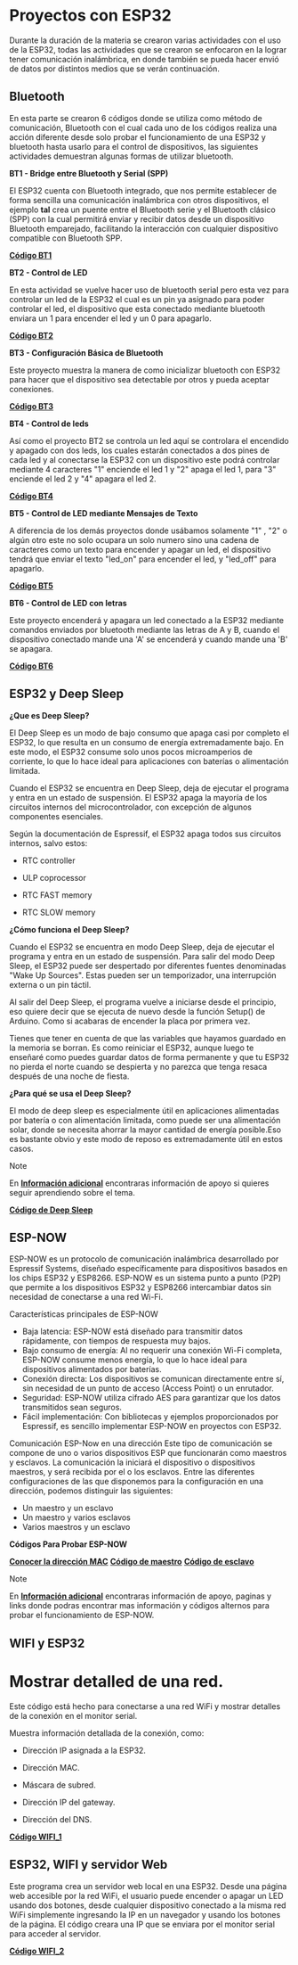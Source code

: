 

# Proyectos con ESP32

Durante la duración de la materia se crearon varias actividades con el uso de la ESP32, todas las actividades que se crearon se enfocaron en la lograr tener comunicación inalámbrica, en donde también se pueda hacer envió de datos por distintos medios que se verán continuación.


## Bluetooth

En esta parte se crearon 6 códigos donde se utiliza como método de comunicación, Bluetooth con el cual cada uno de los códigos realiza una acción diferente desde solo probar el funcionamiento de una ESP32 y bluetooth hasta usarlo para el control de dispositivos, las siguientes actividades demuestran algunas formas de utilizar bluetooth.

**BT1 - Bridge entre Bluetooth y Serial (SPP)**

El ESP32 cuenta con Bluetooth integrado, que nos permite establecer de forma sencilla una comunicación inalámbrica con otros dispositivos, el ejemplo **tal** crea un puente entre el Bluetooth serie y el Bluetooth clásico (SPP) con la cual permitirá enviar y recibir datos desde un dispositivo Bluetooth emparejado, facilitando la interacción con cualquier dispositivo compatible con Bluetooth SPP.

**[Código BT1](https://github.com/Andrea-RC7/clase-proyectos/blob/main/ESP32/Bluetooth/BT1.ino)**

**BT2 - Control de LED**

En esta actividad se vuelve hacer uso de bluetooth serial pero esta vez para controlar un led de la ESP32 el cual es un pin ya asignado para poder controlar el led, el dispositivo que esta conectado mediante bluetooth enviara un 1 para encender el led y un 0 para apagarlo.

**[Código BT2](https://github.com/Andrea-RC7/clase-proyectos/blob/main/ESP32/Bluetooth/BT2.ino)**

**BT3 - Configuración Básica de Bluetooth**

Este proyecto muestra la manera de como inicializar bluetooth con ESP32 para hacer que el dispositivo sea detectable por otros y pueda aceptar conexiones.

**[Código BT3](https://github.com/Andrea-RC7/clase-proyectos/blob/main/ESP32/Bluetooth/BT3.ino)**

**BT4 - Control de leds**

Así como el proyecto BT2 se controla un led aquí se controlara el encendido y apagado con dos leds, los cuales estarán conectados a dos pines de cada led y al conectarse la ESP32 con un dispositivo este podrá controlar mediante 4 caracteres "1" enciende el led 1 y "2" apaga el led 1, para "3" enciende el led 2 y "4" apagara el led 2.

**[Código BT4](https://github.com/Andrea-RC7/clase-proyectos/blob/main/ESP32/Bluetooth/BT4.ino)**

**BT5 - Control de LED mediante Mensajes de Texto**

A diferencia de los demás proyectos donde usábamos solamente "1" , "2" o algún otro este no solo ocupara un solo numero sino una cadena de caracteres como un texto para encender y apagar un led, el dispositivo tendrá que enviar el texto "led_on" para encender el led, y "led_off" para apagarlo.

**[Código BT5](https://github.com/Andrea-RC7/clase-proyectos/blob/main/ESP32/Bluetooth/BT5.ino)**

**BT6 - Control de LED con letras**

Este proyecto encenderá y apagara un led conectado a la ESP32 mediante comandos enviados por bluetooth mediante las letras de A y B, cuando el dispositivo conectado mande una 'A' se encenderá y cuando mande una 'B' se apagara.

**[Código BT6](https://github.com/Andrea-RC7/clase-proyectos/blob/main/ESP32/Bluetooth/BT6.ino)**
 
## ESP32 y Deep Sleep

**¿Que es Deep Sleep?**  

El Deep Sleep es un modo de bajo consumo que apaga casi por completo el ESP32, lo que resulta en un consumo de energía extremadamente bajo. En este modo, el ESP32 consume solo unos pocos microamperios de corriente, lo que lo hace ideal para aplicaciones con baterías o alimentación limitada.

Cuando el ESP32 se encuentra en Deep Sleep, deja de ejecutar el programa y entra en un estado de suspensión. El ESP32 apaga la mayoría de los circuitos internos del microcontrolador, con excepción de algunos componentes esenciales.
  
Según la documentación de Espressif, el ESP32 apaga todos sus circuitos internos, salvo estos:

* RTC controller

* ULP coprocessor

* RTC FAST memory

* RTC SLOW memory

**¿Cómo funciona el Deep Sleep?**

Cuando el ESP32 se encuentra en modo Deep Sleep, deja de ejecutar el programa y entra en un estado de suspensión. Para salir del modo Deep Sleep, el ESP32 puede ser despertado por diferentes fuentes denominadas "Wake Up Sources". Estas pueden ser un temporizador, una interrupción externa o un pin táctil.

Al salir del Deep Sleep, el programa vuelve a iniciarse desde el principio, eso quiere decir que se ejecuta de nuevo desde la función Setup() de Arduino. Como si acabaras de encender la placa por primera vez.

Tienes que tener en cuenta de que las variables que hayamos guardado en la memoria se borran. Es como reiniciar el ESP32, aunque luego te enseñaré como puedes guardar datos de forma permanente y que tu ESP32 no pierda el norte cuando se despierta y no parezca que tenga resaca después de una noche de fiesta.

**¿Para qué se usa el Deep Sleep?**

El modo de deep sleep es especialmente útil en aplicaciones alimentadas por batería o con alimentación limitada, como puede ser una alimentación solar, donde se necesita ahorrar la mayor cantidad de energía posible.Eso es bastante obvio y este modo de reposo es extremadamente útil en estos casos.

>[!NOTE]
>
>En **[Información adicional](https://github.com/Andrea-RC7/clase-proyectos/blob/main/informacion-adicional/README.md)** encontraras información de apoyo si quieres seguir aprendiendo sobre el tema.

**[Código de Deep Sleep](https://github.com/Andrea-RC7/clase-proyectos/blob/main/ESP32/Depp-Sleep/TimerWakeUp_Dormir.ino)**

## ESP-NOW 

ESP-NOW es un protocolo de comunicación inalámbrica desarrollado por Espressif Systems, diseñado específicamente para dispositivos basados en los chips ESP32 y ESP8266. ESP-NOW es un sistema punto a punto (P2P) que permite a los dispositivos ESP32 y ESP8266 intercambiar datos sin necesidad de conectarse a una red Wi-Fi.

Características principales de ESP-NOW

* Baja latencia: ESP-NOW está diseñado para transmitir datos rápidamente, con tiempos de respuesta muy bajos.
* Bajo consumo de energía: Al no requerir una conexión Wi-Fi completa, ESP-NOW consume menos energía, lo que lo hace ideal para dispositivos alimentados por baterías.
* Conexión directa: Los dispositivos se comunican directamente entre sí, sin necesidad de un punto de acceso (Access Point) o un enrutador.
* Seguridad: ESP-NOW utiliza cifrado AES para garantizar que los datos transmitidos sean seguros.
* Fácil implementación: Con bibliotecas y ejemplos proporcionados por Espressif, es sencillo implementar ESP-NOW en proyectos con ESP32.

Comunicación ESP-Now en una dirección
Este tipo de comunicación se compone de uno o varios dispositivos ESP que funcionarán como maestros y esclavos. La comunicación la iniciará el dispositivo o dispositivos maestros, y será recibida por el o los esclavos. Entre las diferentes configuraciones de las que disponemos para la configuración en una dirección, podemos distinguir las siguientes:

* Un maestro y un esclavo
* Un maestro y varios esclavos
* Varios maestros y un esclavo

**Códigos Para Probar ESP-NOW**

**[Conocer la dirección MAC](https://github.com/Andrea-RC7/clase-proyectos/blob/main/ESP32/ESP-NOW/ESP_Direcciones_Mac.ino)**
**[Código de maestro](https://github.com/Andrea-RC7/clase-proyectos/blob/main/ESP32/ESP-NOW/Maestro_EspNow.ino)**
**[Código de esclavo](https://github.com/Andrea-RC7/clase-proyectos/blob/main/ESP32/ESP-NOW/Esclavo_EspNow.ino)**


>[!NOTE]
>
>En **[Información adicional](https://github.com/Andrea-RC7/clase-proyectos/blob/main/informacion-adicional/README.md)** encontraras información de apoyo, paginas y links donde podras encontrar mas información y códigos alternos para probar el funcionamiento de ESP-NOW.


## WIFI y ESP32

# Mostrar detalled de una red.

Este código está hecho para conectarse a una red WiFi y mostrar detalles de la conexión en el monitor serial.

Muestra información detallada de la conexión, como:

* Dirección IP asignada a la ESP32.

* Dirección MAC.

* Máscara de subred.

* Dirección IP del gateway.

 * Dirección del DNS.

**[Código WIFI_1](https://github.com/Andrea-RC7/clase-proyectos/blob/main/ESP32/WiFi/WiFi_1.ino)**

## ESP32, WIFI y servidor Web

Este programa crea un servidor web local en una ESP32. Desde una página web accesible por la red WiFi, el usuario puede encender o apagar un LED usando dos botones, desde cualquier dispositivo conectado a la misma red WiFi simplemente ingresando la IP en un navegador y usando los botones de la página. El código creara una IP que se enviara por el monitor serial para acceder al servidor.

**[Código WIFI_2](https://github.com/Andrea-RC7/clase-proyectos/blob/main/ESP32/WiFi/WiFi_2.ino)**

